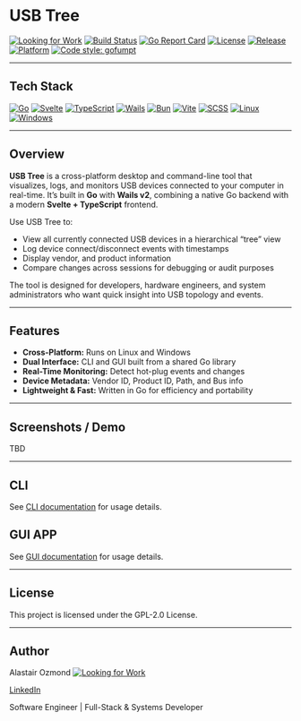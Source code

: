 # USB Tree

[![Looking for Work](https://img.shields.io/badge/hiring-I'm%20looking%20for%20work-blue?style=flat-square)](https://aozmond.github.io)
[![Build Status](https://github.com/AOzmond/usb-tree/actions/workflows/release.yml/badge.svg)](https://github.com/AOzmond/usb-tree/actions)
[![Go Report Card](https://goreportcard.com/badge/github.com/AOzmond/usb-tree/app)](https://goreportcard.com/report/github.com/AOzmond/usb-tree)
[![License](https://img.shields.io/github/license/AOzmond/usb-tree)](./LICENSE)
[![Release](https://img.shields.io/github/v/release/AOzmond/usb-tree)](https://github.com/AOzmond/usb-tree/releases)
[![Platform](https://img.shields.io/badge/platform-linux%20|%20windows-lightgrey.svg)](#)
[![Code style: gofumpt](https://img.shields.io/badge/code%20style-gofumpt-blue.svg)](https://github.com/mvdan/gofumpt)

---

## Tech Stack

[![Go](https://img.shields.io/badge/Go-00ADD8?style=for-the-badge&logo=go&logoColor=white)](https://go.dev/)
[![Svelte](https://img.shields.io/badge/Svelte-FF3E00?style=for-the-badge&logo=svelte&logoColor=white)](https://svelte.dev/)
[![TypeScript](https://img.shields.io/badge/TypeScript-3178C6?style=for-the-badge&logo=typescript&logoColor=white)](https://www.typescriptlang.org/)
[![Wails](https://img.shields.io/badge/Wails-FF6C37?style=for-the-badge&logo=wails&logoColor=white)](https://wails.io/)
[![Bun](https://img.shields.io/badge/Bun-000000?style=for-the-badge&logo=bun&logoColor=white)](https://bun.sh/)
[![Vite](https://img.shields.io/badge/Vite-646CFF?style=for-the-badge&logo=vite&logoColor=white)](https://vitejs.dev/)
[![SCSS](https://img.shields.io/badge/SCSS-CC6699?style=for-the-badge&logo=sass&logoColor=white)](https://sass-lang.com/)
[![Linux](https://img.shields.io/badge/Linux-FCC624?style=for-the-badge&logo=linux&logoColor=black)](https://kernel.org/)
[![Windows](https://img.shields.io/badge/Windows-0078D6?style=for-the-badge&logo=windows&logoColor=white)](https://microsoft.com/windows)

---

## Overview

**USB Tree** is a cross-platform desktop and command-line tool that visualizes, logs, and monitors USB devices
connected to your computer in real-time. It’s built in **Go** with **Wails v2**, combining a native Go backend
with a modern **Svelte + TypeScript** frontend.

Use USB Tree to:

- View all currently connected USB devices in a hierarchical “tree” view
- Log device connect/disconnect events with timestamps
- Display vendor, and product information
- Compare changes across sessions for debugging or audit purposes

The tool is designed for developers, hardware engineers, and system administrators who want quick insight into
USB topology and events.

---

## Features

- **Cross-Platform:** Runs on Linux and Windows
- **Dual Interface:** CLI and GUI built from a shared Go library
- **Real-Time Monitoring:** Detect hot-plug events and changes
- **Device Metadata:** Vendor ID, Product ID, Path, and Bus info
- **Lightweight & Fast:** Written in Go for efficiency and portability

---

## Screenshots / Demo

TBD

---

## CLI

See [CLI documentation](cli/README.md) for usage details.

## GUI APP

See [GUI documentation](app/README.md) for usage details.

---

## License

This project is licensed under the GPL-2.0 License.

---

## Author

Alastair Ozmond
[![Looking for Work](https://img.shields.io/badge/hiring-I'm%20looking%20for%20work-blue?style=flat-square)](https://aozmond.github.io)

[LinkedIn](www.linkedin.com/in/alastair-ozmond-108512179)

Software Engineer | Full-Stack & Systems Developer
